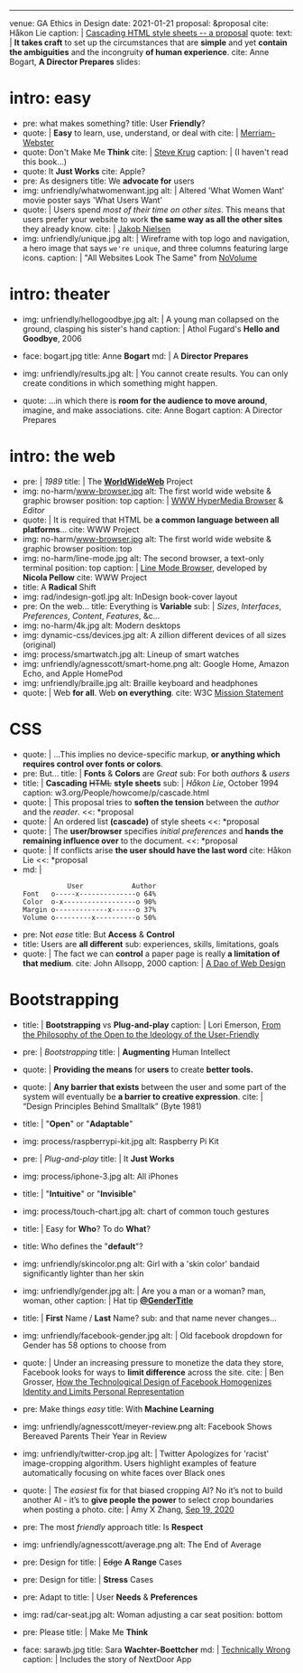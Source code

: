 ---
venue: GA Ethics in Design
date: 2021-01-21
proposal: &proposal
  cite: Håkon Lie
  caption: |
    [Cascading HTML style sheets -- a proposal](https://www.w3.org/People/howcome/p/cascade.html)
quote:
  text: |
    **It takes craft** to set up the circumstances
    that are **simple** and yet
    **contain the ambiguities** and the incongruity
    **of human experience**.
  cite: Anne Bogart, **A Director Prepares**
slides:
# intro: easy
- pre: what makes something?
  title: User **Friendly**?
- quote: |
    **Easy** to learn,
    use, understand,
    or deal with
  cite: |
    [Merriam-Webster](https://www.merriam-webster.com/dictionary/user-friendly)
- quote:
    Don't Make Me **Think**
  cite: |
    [Steve Krug](https://en.wikipedia.org/wiki/Don%27t_Make_Me_Think)
  caption: |
    (I haven't read this book…)
- quote:
    It **Just Works**
  cite: Apple?
- pre: As designers
  title: We **advocate for** users
- img: unfriendly/whatwomenwant.jpg
  alt: |
    Altered 'What Women Want' movie poster
    says 'What Users Want'
- quote: |
    Users spend _most of their time on other sites_.
    This means that users prefer your website to work
    **the same way as all the other sites** they already know.
  cite: |
    [Jakob Nielsen](https://www.nngroup.com/people/jakob-nielsen/)
- img: unfriendly/unique.jpg
  alt: |
    Wireframe with top logo and navigation,
    a hero image that says `we're unique`,
    and three columns featuring large icons.
  caption: |
    "All Websites Look The Same"
    from [NoVolume](http://www.novolume.co.uk/blog/all-websites-look-the-same/)

# intro: theater
- img: unfriendly/hellogoodbye.jpg
  alt: |
    A young man collapsed on the ground,
    clasping his sister's hand
  caption: |
    Athol Fugard's **Hello and Goodbye**, 2006

- face: bogart.jpg
  title: Anne **Bogart**
  md: |
    A **Director Prepares**

- img: unfriendly/results.jpg
  alt: |
    You cannot create results.
    You can only create conditions
    in which something might happen.

- quote:
    ...in which there is
    **room for the audience to move around**,
    imagine, and make associations.
  cite: Anne Bogart
  caption: A Director Prepares

# intro: the web

- pre: |
    *1989*
  title: |
    The
    [**WorldWideWeb**](http://info.cern.ch/hypertext/WWW/TheProject.html)
    Project
- img: no-harm/www-browser.jpg
  alt: The first world wide website & graphic browser
  position: top
  caption: |
    [WWW HyperMedia Browser](https://worldwideweb.cern.ch/browser/)
    & *Editor*
- quote: |
    It is required that HTML be
    **a common language between all platforms**...
  cite: WWW Project
- img: no-harm/www-browser.jpg
  alt: The first world wide website & graphic browser
  position: top
- img: no-harm/line-mode.jpg
  alt: The second browser, a text-only terminal
  position: top
  caption: |
    [Line Mode Browser](http://line-mode.cern.ch/www/hypertext/WWW/TheProject.html),
    developed by **Nicola Pellow**
  cite: WWW Project
- title: A **Radical** Shift
- img: rad/indesign-gotl.jpg
  alt: InDesign book-cover layout
- pre: On the web...
  title: Everything is **Variable**
  sub: |
    *Sizes*, *Interfaces*, *Preferences*, *Content*, *Features*, &c...
- img: no-harm/4k.jpg
  alt: Modern desktops
- img: dynamic-css/devices.jpg
  alt: A zillion different devices of all sizes (original)
- img: process/smartwatch.jpg
  alt: Lineup of smart watches
- img: unfriendly/agnesscott/smart-home.png
  alt: Google Home, Amazon Echo, and Apple HomePod
- img: unfriendly/braille.jpg
  alt: Braille keyboard and headphones
- quote: |
    Web **for all**. Web **on everything**.
  cite: W3C [Mission Statement](https://w3.org/Consortium/mission.html#principles)

# CSS
- quote: |
    ...This implies no device-specific markup,
    **or anything which requires control over fonts or colors**.
- pre: But...
  title: |
    **Fonts** & **Colors** are *Great*
  sub: For both *authors* & *users*
- title: |
    **Cascading** ~~HTML~~ **style sheets**
  sub: |
    *Håkon Lie*, October 1994
  caption: w3.org/People/howcome/p/cascade.html
- quote: |
    This proposal tries to
    **soften the tension** between the *author* and the *reader*.
  <<: *proposal
- quote: |
    An ordered list **(cascade)** of style sheets
  <<: *proposal
- quote: |
    The **user/browser** specifies *initial preferences*
    and **hands the remaining influence over** to the document.
  <<: *proposal
- quote: |
    If conflicts arise **the user should have the last word**
  cite: Håkon Lie
  <<: *proposal
- md: |
    ```
               User            Author
    Font   o-----x--------------o 64%
    Color  o-x------------------o 90%
    Margin o-------------x------o 37%
    Volume o---------x----------o 50%
    ```
- pre: Not _ease_
  title: But **Access** & **Control**
- title: Users are **all different**
  sub: experiences, skills, limitations, goals
- quote: |
    The fact we can **control** a paper page
    is really **a limitation of that medium**.
  cite: John Allsopp, 2000
  caption: |
    [A Dao of Web Design](http://alistapart.com/article/dao)

# Bootstrapping

- title: |
    **Bootstrapping** vs **Plug-and-play**
  caption: |
    Lori Emerson,
    [From the Philosophy of the Open to the Ideology of the User-Friendly](http://loriemerson.net/2013/02/02/from-the-philosophy-of-the-open-to-the-ideology-of-the-user-friendly-2/)

- pre: |
    _Bootstrapping_
  title: |
     **Augmenting** Human Intellect

- quote: |
    **Providing the means** for **users** to create **better tools.**

- quote: |
    **Any barrier that exists**
    between the user and some part of the system
    will eventually be **a barrier to creative expression**.
  cite: |
    “Design Principles Behind Smalltalk” (Byte 1981)

- title: |
    "**Open**" or "**Adaptable**"

- img: process/raspberrypi-kit.jpg
  alt: Raspberry Pi Kit

- pre: |
    _Plug-and-play_
  title: |
    It **Just Works**

- img: process/iphone-3.jpg
  alt: All iPhones

- title: |
    "**Intuitive**" or "**Invisible**"

- img: process/touch-chart.jpg
  alt: chart of common touch gestures

- title: |
    Easy for **Who**?
    To do **What**?

- title: Who defines the "**default**"?

- img: unfriendly/skincolor.png
  alt: Girl with a 'skin color' bandaid significantly lighter than her skin

- img: unfriendly/gender.jpg
  alt: |
    Are you a man or a woman? man, woman, other
  caption: |
    Hat tip [**@GenderTitle**](https://twitter.com/GenderTitle)

- title: |
    **First** Name / **Last** Name?
  sub: and that name never changes...

- img: unfriendly/facebook-gender.jpg
  alt: |
    Old facebook dropdown for Gender
    has 58 options to choose from

- quote: |
    Under an increasing pressure to monetize the data they store,
    Facebook looks for ways to **limit difference** across the site.
  cite: |
    Ben Grosser,
    [How the Technological Design of Facebook Homogenizes Identity and Limits Personal Representation](https://bengrosser.com/blog/how-the-technological-design-of-facebook-homogenizes-identity-and-limits-personal-representation/)

- pre: Make things _easy_
  title: With **Machine Learning**

- img: unfriendly/agnesscott/meyer-review.png
  alt: Facebook Shows Bereaved Parents Their Year in Review

- img: unfriendly/twitter-crop.jpg
  alt: |
    Twitter Apologizes for 'racist' image-cropping algorithm.
    Users highlight examples of feature automatically focusing on
    white faces over Black ones

- quote: |
    The *easiest* fix for that biased cropping AI?
    No it’s not to build another AI -
    it’s to **give people the power**
    to select crop boundaries when posting a photo.
  cite: |
    Amy X Zhang,
    [Sep 19, 2020](https://twitter.com/amyxzh/status/1307505876396158976)

- pre: The most _friendly_ approach
  title: Is **Respect**

- img: unfriendly/agnesscott/average.png
  alt: The End of Average

- pre: Design for
  title: |
    ~~Edge~~ **A Range** Cases

- pre: Design for
  title: |
    **Stress** Cases

- pre: Adapt to
  title: |
    User **Needs** & **Preferences**

- img: rad/car-seat.jpg
  alt: Woman adjusting a car seat
  position: bottom

- pre: Please
  title: |
    Make Me **Think**

- face: sarawb.jpg
  title: Sara **Wachter-Boettcher**
  md: |
    [Technically Wrong](https://www.sarawb.com/books)
  caption: |
    Includes the story of NextDoor App
